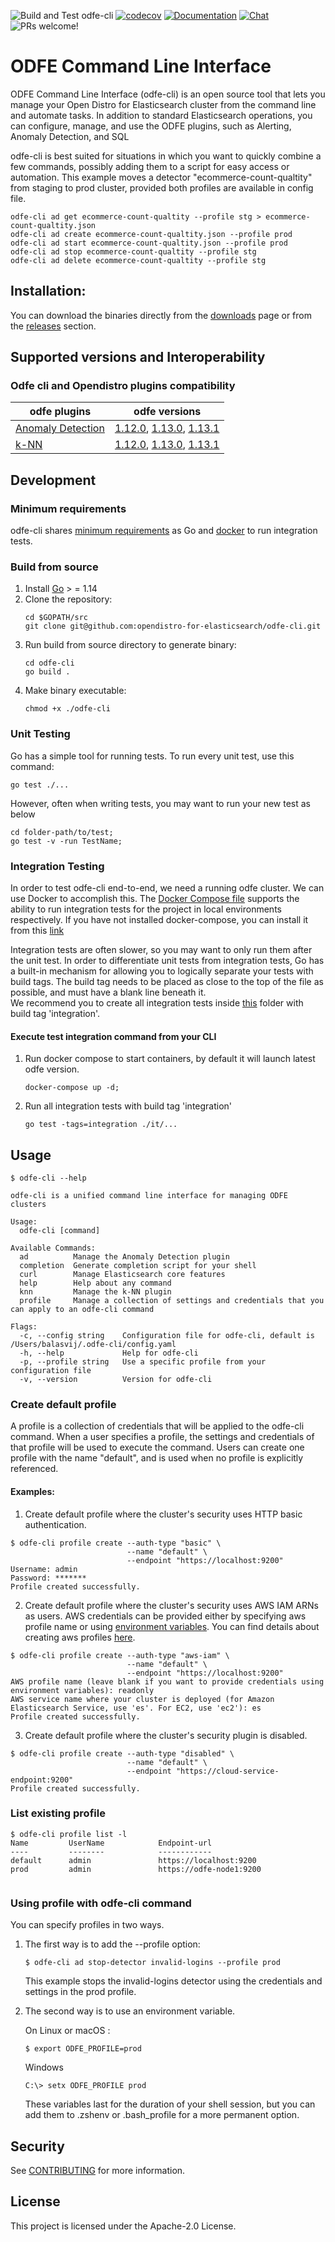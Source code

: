 ![Build and Test odfe-cli](https://github.com/opendistro-for-elasticsearch/odfe-cli/workflows/Build%20and%20Test%20odfe-cli/badge.svg?branch=main)
[![codecov](https://codecov.io/gh/opendistro-for-elasticsearch/odfe-cli/branch/main/graph/badge.svg?flag=odfe-cli)](https://codecov.io/gh/opendistro-for-elasticsearch/odfe-cli)
[![Documentation](https://img.shields.io/badge/doc-reference-blue)](https://opendistro.github.io/for-elasticsearch-docs/docs/cli/)
[![Chat](https://img.shields.io/badge/chat-on%20forums-blue)](https://discuss.opendistrocommunity.dev/c/cli/55)
![PRs welcome!](https://img.shields.io/badge/PRs-welcome!-success)
# ODFE Command Line Interface

ODFE Command Line Interface (odfe-cli) is an open source tool that lets you manage your Open Distro for Elasticsearch
cluster from the command line and automate tasks. In addition to standard Elasticsearch operations, you can configure,
manage, and use the ODFE plugins, such as Alerting, Anomaly Detection, and SQL

odfe-cli is best suited for situations in which you want to quickly combine a few commands, possibly adding them to
a script for easy access or automation. This example moves a detector "ecommerce-count-qualtity" from staging
to prod cluster, provided both profiles are available in config file.

```
odfe-cli ad get ecommerce-count-qualtity --profile stg > ecommerce-count-qualtity.json
odfe-cli ad create ecommerce-count-qualtity.json --profile prod
odfe-cli ad start ecommerce-count-qualtity.json --profile prod
odfe-cli ad stop ecommerce-count-qualtity --profile stg
odfe-cli ad delete ecommerce-count-qualtity --profile stg
```
## Installation:

You can download the binaries directly from the [downloads](https://opendistro.github.io/for-elasticsearch/downloads.html) page
or from the [releases](https://github.com/opendistro-for-elasticsearch/odfe-cli/releases) section.


## Supported versions and Interoperability

### Odfe cli and Opendistro plugins compatibility

| odfe plugins  | odfe versions |
| ------------- | --------------- |
| [Anomaly Detection](https://opendistro.github.io/for-elasticsearch-docs/docs/ad/)  | [1.12.0](https://github.com/opendistro-for-elasticsearch/opendistro-build/blob/main/release-notes/opendistro-for-elasticsearch-release-notes-1.12.0.md), [1.13.0](https://github.com/opendistro-for-elasticsearch/opendistro-build/blob/main/release-notes/opendistro-for-elasticsearch-release-notes-1.13.0.md), [1.13.1](https://github.com/opendistro-for-elasticsearch/opendistro-build/blob/main/release-notes/opendistro-for-elasticsearch-release-notes-1.13.1.md) |
| [k-NN](https://opendistro.github.io/for-elasticsearch-docs/docs/knn/)  | [1.12.0](https://github.com/opendistro-for-elasticsearch/opendistro-build/blob/main/release-notes/opendistro-for-elasticsearch-release-notes-1.12.0.md), [1.13.0](https://github.com/opendistro-for-elasticsearch/opendistro-build/blob/main/release-notes/opendistro-for-elasticsearch-release-notes-1.13.0.md), [1.13.1](https://github.com/opendistro-for-elasticsearch/opendistro-build/blob/main/release-notes/opendistro-for-elasticsearch-release-notes-1.13.1.md) |
            

## Development

### Minimum requirements

odfe-cli shares [minimum requirements](https://github.com/golang/go/wiki/MinimumRequirements#minimum-requirements) as Go
and [docker](https://docs.docker.com/get-docker/) to run integration tests.

### Build from source
1. Install [Go](https://golang.org/doc/install) > = 1.14
2. Clone the repository:
    ```
    cd $GOPATH/src
    git clone git@github.com:opendistro-for-elasticsearch/odfe-cli.git
    ```
3. Run build from source directory to generate binary:
   ```
   cd odfe-cli
   go build .
   ```
4. Make binary executable:
    ```
    chmod +x ./odfe-cli
    ```

### Unit Testing
Go has a simple tool for running tests. To run every unit test, use this command:
 ```
go test ./...
```
 
However, often when writing tests, you may want to run your new test as below
```
cd folder-path/to/test;
go test -v -run TestName; 
```

### Integration Testing
In order to test odfe-cli end-to-end, we need a running odfe cluster. We can use Docker to accomplish this. 
The [Docker Compose file](./docker-compose.yml) supports the ability to run integration tests for the project in local environments respectively.
If you have not installed docker-compose, you can install it from this [link](https://docs.docker.com/compose/install/)

Integration tests are often slower, so you may want to only run them after the unit test. In order to differentiate unit tests from integration tests, Go has a built-in mechanism for allowing you to logically separate your tests
with build tags. The build tag needs to be placed as close to the top of the file as possible, and must have a blank line beneath it.   
We recommend you to create all integration tests inside [this](./it) folder with build tag 'integration'.

#### Execute test integration command from your CLI
1. Run docker compose to start containers, by default it will launch latest odfe version.
    ```
    docker-compose up -d;
    ```
2. Run all integration tests with build tag 'integration'
    ```
    go test -tags=integration ./it/...
    ```

## Usage

```
$ odfe-cli --help

odfe-cli is a unified command line interface for managing ODFE clusters

Usage:
  odfe-cli [command]

Available Commands:
  ad          Manage the Anomaly Detection plugin
  completion  Generate completion script for your shell
  curl        Manage Elasticsearch core features
  help        Help about any command
  knn         Manage the k-NN plugin
  profile     Manage a collection of settings and credentials that you can apply to an odfe-cli command

Flags:
  -c, --config string    Configuration file for odfe-cli, default is /Users/balasvij/.odfe-cli/config.yaml
  -h, --help             Help for odfe-cli
  -p, --profile string   Use a specific profile from your configuration file
  -v, --version          Version for odfe-cli

```

### Create default profile
A profile is a collection of credentials that will be applied to the odfe-cli command. When a user specifies a profile, 
the settings and credentials of that profile will be used to execute the command.
Users can create one profile with the name "default", and is used when no profile is explicitly referenced. 

#### Examples:

1. Create default profile where the cluster's security uses HTTP basic authentication.
```
$ odfe-cli profile create --auth-type "basic" \
                          --name "default" \
                          --endpoint "https://localhost:9200" 
Username: admin
Password: *******
Profile created successfully.
```
2. Create default profile where the cluster's security uses AWS IAM ARNs as users.
AWS credentials can be provided either by specifying aws profile name or using [environment variables](https://docs.aws.amazon.com/cli/latest/userguide/cli-configure-envvars.html).
You can find details about creating aws profiles [here](https://docs.aws.amazon.com/cli/latest/userguide/cli-configure-files.html).
```
$ odfe-cli profile create --auth-type "aws-iam" \
                          --name "default" \
                          --endpoint "https://localhost:9200" 
AWS profile name (leave blank if you want to provide credentials using environment variables): readonly      
AWS service name where your cluster is deployed (for Amazon Elasticsearch Service, use 'es'. For EC2, use 'ec2'): es
Profile created successfully.
```
3. Create default profile where the cluster's security plugin is disabled.
```
$ odfe-cli profile create --auth-type "disabled" \
                          --name "default" \
                          --endpoint "https://cloud-service-endpoint:9200" 
Profile created successfully.
```

### List existing profile

```
$ odfe-cli profile list -l
Name         UserName            Endpoint-url             
----         --------            ------------              
default      admin               https://localhost:9200   
prod         admin               https://odfe-node1:9200
                 
```

### Using profile with odfe-cli command

You can specify profiles in two ways.

1. The first way is to add the --profile <name> option:    
    ```
    $ odfe-cli ad stop-detector invalid-logins --profile prod
    ```
    This example stops the invalid-logins detector using the credentials and settings in the prod profile.
    
2. The second way is to use an environment variable.

    On Linux or macOS :
    ```
    $ export ODFE_PROFILE=prod
    ```
    Windows
    ```
    C:\> setx ODFE_PROFILE prod
    ```
   These variables last for the duration of your shell session, but you can add them to .zshenv or .bash_profile
   for a more permanent option.
    
## Security

See [CONTRIBUTING](https://github.com/opendistro-for-elasticsearch/odfe-cli/blob/main/CONTRIBUTING.md#security-issue-notifications) for more information.

## License

This project is licensed under the Apache-2.0 License.

